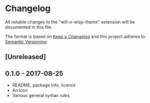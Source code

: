# Changelog

All notable changes to the "will-o-wisp-theme" extension will be documented in this file.

The format is based on [Keep a Changelog][] and this project adheres to [Semantic Versioning][].

## [Unreleased]

## 0.1.0 - 2017-08-25

- README, package info, licence
- An icon
- Various general syntax rules

<!-- template
## x.y.z - yyyy-mm-dd

### Added

- ?

### Changed

- ?

### Deprecated

- ?

### Removed

- ?

### Fixed

- ?

### Security

- ?

-->

<!-- links -->
[Keep a Changelog]: http://keepachangelog.com/en/1.0.0/
[Semantic Versioning]: http://semver.org/spec/v2.0.0.html
